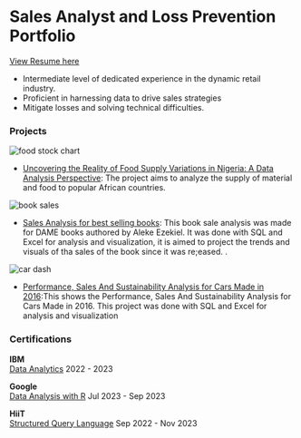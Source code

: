 # Sales Analyst and Loss Prevention Portfolio
[View Resume here](https://docs.google.com/document/d/1aVGz0nzGlP-s-RM5s2rFbfPEft5o9phJ/edit?usp=sharing&ouid=103520921616473987933&rtpof=true&sd=true) 
- Intermediate level of dedicated experience in the dynamic retail industry.
- Proficient in harnessing data to drive sales strategies
- Mitigate losses and solving technical difficulties.
  
### Projects

![food stock chart](https://github.com/user-attachments/assets/d108b56d-1a26-4738-8798-d948c720c6a8)

- [Uncovering the Reality of Food Supply Variations in Nigeria: A Data Analysis Perspective](https://medium.com/@olabode.shonibare/data-analysis-story-on-food-supply-and-variation-in-nigeria-68557c110f70): The project aims to analyze the supply of material and food to popular African countries.



![book sales](https://github.com/user-attachments/assets/c1c6a4f9-9faf-4585-bf6a-47718de85e36)
- [Sales Analysis for best selling books]([http://projectone.com](https://1drv.ms/x/c/04eb4061a06609d6/EdYJZqBhQOsggARnAgAAAAABr9Zlf5sDkVglBjIwhT0pRQ?e=ulB8Ed)): This book sale analysis was made for DAME books authored by Aleke Ezekiel. It was done with SQL and Excel for analysis and visualization, it is aimed to project the trends and visuals of tha sales of the book since it was re;eased. .



![car dash](https://github.com/user-attachments/assets/0b3860f4-ad33-4774-925f-66dd6b3481a7)
- [Performance, Sales And Sustainability Analysis for Cars Made in 2016]([http://projecttwo.com](https://1drv.ms/x/c/04eb4061a06609d6/EdYJZqBhQOsggAQ-AwAAAAABfJ-tifOf34yc37dBaYAYzg?e=UFNEE8)):This shows the Performance, Sales And Sustainability Analysis for Cars Made in 2016. This project was done with SQL and Excel for analysis and visualization


### Certifications                                                              
                                                                                      
**IBM**                                                                                      
[Data Analytics](https://www.coursera.org/account/accomplishments/certificate/EKTFGSPNLAQL) 
2022 - 2023

**Google**  
[Data Analysis with R](https://www.coursera.org/account/accomplishments/certificate/Z547RZX435N7)
Jul 2023 - Sep 2023

**HiiT**  
[Structured Query Language](https://hiit.ng/certificates/structured-query-languagesql/?course_id=215047&cert-nonce=7f1249259d)
Sep 2022 - Nov 2023
